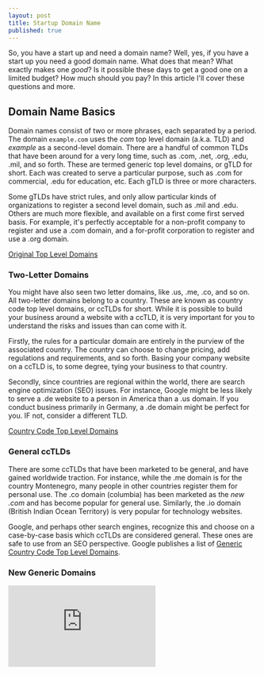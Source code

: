 ```yaml
---
layout: post
title: Startup Domain Name
published: true
---
```




So, you have a start up and need a domain name?  Well, yes, if you have a start up you need a good domain name.  What does that mean?  What exactly makes one _good_? Is it possible these days to get a good one on a limited budget?  How much should you pay?  In this article I'll cover these questions and more.

## Domain Name Basics

Domain names consist of two or more phrases, each separated by a period. The domain `example.com` uses the _com_ top level domain (a.k.a. TLD) and _example_ as a second-level domain.  There are a handful of common TLDs that have been around for a very long time, such as .com, .net, .org, .edu, .mil, and so forth.  These are termed generic top level domains, or gTLD for short.  Each was created to serve a particular purpose, such as .com for commercial, .edu for education, etc. Each gTLD is three or more characters. 

Some gTLDs have strict rules, and only allow particular kinds of organizations to register a second level domain, such as .mil and .edu. Others are much more flexible, and available on a first come first served basis. For example, it's perfectly acceptable for a non-profit company to register and use a .com domain, and a for-profit corporation to register and use a .org domain.

[Original Top Level Domains](https://en.wikipedia.org/wiki/List_of_Internet_top-level_domains#Original_top-level_domains)

### Two-Letter Domains

You might have also seen two letter domains, like .us, .me, .co, and so on.  All two-letter domains belong to a country.  These are known as country code top level domains, or ccTLDs for short.  While it is possible to build your business around a website with a ccTLD, it is very important for you to understand the risks and issues than can come with it.

Firstly, the rules for a particular domain are entirely in the purview of the associated country.  The country can choose to change pricing, add regulations and requirements, and so forth. Basing your company website on a ccTLD is, to some degree, tying your business to that country.

Secondly, since countries are regional within the world, there are search engine optimization (SEO) issues.  For instance, Google might be less likely to serve a .de website to a person in America than a .us domain.  If you conduct business primarily in Germany, a .de domain might be perfect for you. IF not, consider a different TLD.

[Country Code Top Level Domains](https://en.wikipedia.org/wiki/List_of_Internet_top-level_domains#Country_code_top-level_domains)

### General ccTLDs

There are some ccTLDs that have been marketed to be general, and have gained worldwide traction.  For instance, while the .me domain is for the country Montenegro, many people in other countries register them for personal use.  The .co domain (columbia) has been marketed as the _new .com_ and has become popular for general use.  Similarly, the .io domain (British Indian Ocean Territory) is very popular for technology websites.

Google, and perhaps other search engines, recognize this and choose on a case-by-case basis which ccTLDs are considered general.  These ones are safe to use from an SEO perspective. Google publishes a list of [Generic Country Code Top Level Domains](https://support.google.com/webmasters/answer/1347922?hl=en).

### New Generic Domains

<iframe width="297" height="164" src="http://www.youtube.com/embed/1kFcxf8KAjg?showinfo=0" frameborder="0" allowfullscreen=""></iframe>
